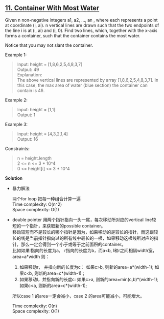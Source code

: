 ## [11. Container With Most Water](https://leetcode.com/problems/container-with-most-water/)
 

Given n non-negative integers a1, a2, ..., an , where each represents a point at coordinate (i, ai). n vertical lines are drawn such that the two endpoints of the line i is at (i, ai) and (i, 0). Find two lines, which, together with the x-axis forms a container, such that the container contains the most water.

Notice that you may not slant the container.  

Example 1:  
>Input: height = [1,8,6,2,5,4,8,3,7]  
 Output: 49  
 Explanation:  
 The above vertical lines are represented by array [1,8,6,2,5,4,8,3,7]. In this case, the max area of water (blue section) the container can contain is 49.

Example 2:
>Input: height = [1,1]  
 Output: 1
 
Example 3:  
> Input: height = [4,3,2,1,4]  
  Output: 16  
  
Constraints:

>n = height.length  
 2 <= n <= 3 * 10^4  
 0 <= height[i] <= 3 * 10^4  

**Solution**  
* 暴力解法 
 
    两个for loop 把每一种组合计算一遍  
    Time complexity: O(n^2)   
    Space complexity: O(1)
* double pointer
    用两个指针指向一头一尾，每次移动所对应的vertical line较短的一个指针，来获取新的possible container。  
    移动较短而不是较长的哪个指针是因为，如果移动的是较长的指针，而这跟较长的线是当前指针指向过的所有线中最长的一根，如果移动这根线所对应的指针，那么一定会得到一个小于或等于之前面积的container。  
    比如如果l指向的长度为a， r指向的长度为b，而a<b, l和r之间相隔width宽，area=a\*width 则：    
    1. 如果移动r， 并指向新的长度为c： 如果c>b, 则新的area=a*(width-1); 如果c<b, 则新的area=c*(width-1)；  
    1. 如果移动l，并指向新的长度c: 如果c>a, 则新的area=min(c,b)\*(width-1); 如果c<a, 则新的area=c\*(width-1);  
    
   所以case 1 的area一定会减小，case 2 的area可能减小，可能增大。 
     
   Time complexity: O(n)   
   Space complexity: O(1)


